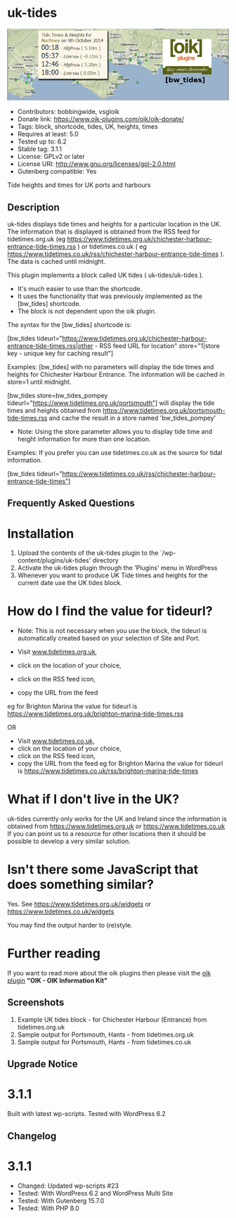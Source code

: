 # uk-tides 
![banner](assets/uk-tides-banner-772x250.jpg)
* Contributors: bobbingwide, vsgloik
* Donate link: https://www.oik-plugins.com/oik/oik-donate/
* Tags: block, shortcode, tides, UK, heights, times
* Requires at least: 5.0
* Tested up to: 6.2
* Stable tag: 3.1.1
* License: GPLv2 or later
* License URI: http://www.gnu.org/licenses/gpl-2.0.html
* Gutenberg compatible: Yes

Tide heights and times for UK ports and harbours

## Description 
uk-tides displays tide times and heights for a particular location in the UK.
The information that is displayed is obtained from the RSS feed for tidetimes.org.uk (eg https://www.tidetimes.org.uk/chichester-harbour-entrance-tide-times.rss )
or tidetimes.co.uk ( eg https://www.tidetimes.co.uk/rss/chichester-harbour-entrance-tide-times ).
The data is cached until midnight.

This plugin implements a block called UK tides ( uk-tides/uk-tides ).

- It's much easier to use than the shortcode.
- It uses the functionality that was previously implemented as the [bw_tides] shortcode.
- The block is not dependent upon the oik plugin.


The syntax for the [bw_tides] shortcode is:

[bw_tides
tideurl="https://www.tidetimes.org.uk/chichester-harbour-entrance-tide-times.rss|other - RSS feed URL for location"
store="1|store key - unique key for caching result"]


Examples:
 [bw_tides] with no parameters will display the tide times and heights for Chichester Harbour Entrance. The information will be cached in store=1 until midnight.

 [bw_tides store=bw_tides_pompey tideurl="https://www.tidetimes.org.uk/portsmouth"] will display the tide times and heights obtained from
 https://www.tidetimes.org.uk/portsmouth-tide-times.rss and cache the result in a store named 'bw_tides_pompey'

*  Note: Using the store parameter allows you to display tide time and height information for more than one location.

Examples:
 If you prefer you can use tidetimes.co.uk as the source for tidal information.

 [bw_tides tideurl="https://www.tidetimes.co.uk/rss/chichester-harbour-entrance-tide-times"]


## Frequently Asked Questions 

# Installation 
1. Upload the contents of the uk-tides plugin to the `/wp-content/plugins/uk-tides' directory
1. Activate the uk-tides plugin through the 'Plugins' menu in WordPress
1. Whenever you want to produce UK Tide times and heights for the current date use the UK tides block.


# How do I find the value for tideurl? 
* Note: This is not necessary when you use the block, the tideurl is automatically created based on your selection of Site and Port.

* Visit www.tidetimes.org.uk,
* click on the location of your choice,
* click on the RSS feed icon,
* copy the URL from the feed

eg for Brighton Marina the value for tideurl is https://www.tidetimes.org.uk/brighton-marina-tide-times.rss

OR

* Visit www.tidetimes.co.uk,
* click on the location of your choice,
* click on the RSS feed icon,
* copy the URL from the feed
eg for Brighton Marina the value for tideurl is https://www.tidetimes.co.uk/rss/brighton-marina-tide-times


# What if I don't live in the UK? 

uk-tides currently only works for the UK and Ireland since the information is obtained from https://www.tidetimes.org.uk or https://www.tidetimes.co.uk
If you can point us to a resource for other locations then it should be possible to develop a very similar solution.

# Isn't there some JavaScript that does something similar? 
Yes. See https://www.tidetimes.org.uk/widgets or https://www.tidetimes.co.uk/widgets

You may find the output harder to (re)style.

# Further reading 
If you want to read more about the oik plugins then please visit the
[oik plugin](https://www.oik-plugins.com/oik) **"OIK - OIK Information Kit"**


## Screenshots 
1. Example UK tides block - for Chichester Harbour (Entrance) from tidetimes.org.uk
2. Sample output for Portsmouth, Hants - from tidetimes.org.uk
3. Sample output for Portsmouth, Hants - from tidetimes.co.uk

## Upgrade Notice 
# 3.1.1 
Built with latest wp-scripts. Tested with WordPress 6.2

## Changelog 
# 3.1.1 
* Changed: Updated wp-scripts #23
* Tested: With WordPress 6.2 and WordPress Multi Site
* Tested: With Gutenberg 15.7.0
* Tested: With PHP 8.0
